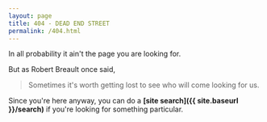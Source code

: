 ```yaml
---
layout: page
title: 404 - DEAD END STREET
permalink: /404.html
---
```


In all probability it ain't the page you are looking for.  

But as Robert Breault once said,  

> Sometimes it's worth getting lost to see who will come looking for us.  

Since you're here anyway, you can do a **[site search]({{ site.baseurl }}/search)** if you're looking for something particular.
